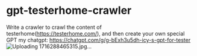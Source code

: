 # gpt-testerhome-crawler
Write a crawler to crawl the content of testerhome(https://testerhome.com/), and then create your own special GPT
my chatgpt:
https://chatgpt.com/g/g-bExh3u5dh-icy-s-gpt-for-tester
![Uploading 1716288465315.jpg…]()
